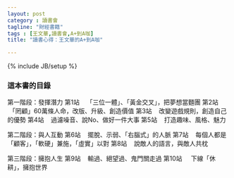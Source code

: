```yaml
---
layout: post
category : 讀書會 
tagline: "財經書籍"
tags : [王文華,讀書會,A+到A咖]
title: "讀書心得：王文華的A+到A咖"

---
```

{% include JB/setup %}

### 這本書的目錄
第一階段：發揮潛力
第1站    「三位一體」、「黃金交叉」，把夢想當麵團
第2站    「罔顧」60萬條人命，改版、升級、創造價值
第3站    改變遊戲規則，創造自己的優勢
第4站    過濾噪音、說No、做好一件大事
第5站    打造趣味、風格、魅力

第二階段：與人互動
第6站    擺脫、示弱、「右腦式」的人脈
第7站    每個人都是「顧客」，「軟硬」兼施，「虛實」以對
第8站    說敵人的語言，與敵人共枕

第三階段：擁抱人生
第9站    輸過、絕望過、鬼門關走過
第10站     下線「休耕」，擁抱世界